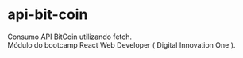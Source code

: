 # api-bit-coin
Consumo API BitCoin utilizando fetch.<br/>
Módulo do bootcamp React Web Developer ( Digital Innovation One ).
